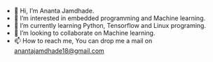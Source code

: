 - 👋 Hi, I’m Ananta Jamdhade.
- 👀 I’m interested in embedded programming and Machine learning.
- 🌱 I’m currently learning Python, Tensorflow and Linux programing.
- 💞️ I’m looking to collaborate on Machine learning.
- 📫 How to reach me, You can drop me a mail on anantajamdhade18@gmail.com

<!---
Anantajmd/Anantajmd is a ✨ special ✨ repository because its `README.md` (this file) appears on your GitHub profile.
You can click the Preview link to take a look at your changes.
--->
